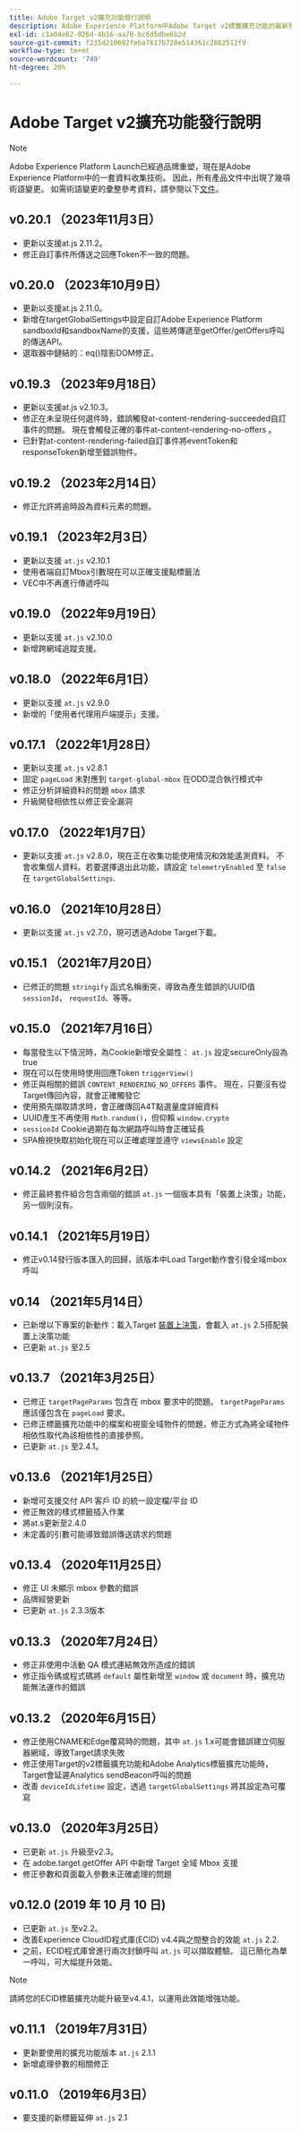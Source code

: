 ```yaml
---
title: Adobe Target v2擴充功能發行說明
description: Adobe Experience Platform中Adobe Target v2標籤擴充功能的最新發行說明。
exl-id: c1a04e62-026d-4b16-aa70-bc6d5dbe6b2d
source-git-commit: f235d210682feba7617b720e514361c2862512f9
workflow-type: tm+mt
source-wordcount: '749'
ht-degree: 20%

---
```


# Adobe Target v2擴充功能發行說明

>[!NOTE]
>
>Adobe Experience Platform Launch已經過品牌重塑，現在是Adobe Experience Platform中的一套資料收集技術。 因此，所有產品文件中出現了幾項術語變更。 如需術語變更的彙整參考資料，請參閱以下[文件](../../../term-updates.md)。

## v0.20.1 （2023年11月3日）

- 更新以支援at.js 2.11.2。
- 修正自訂事件所傳送之回應Token不一致的問題。

## v0.20.0 （2023年10月9日）

- 更新以支援at.js 2.11.0。
- 新增在targetGlobalSettings中設定自訂Adobe Experience Platform sandboxId和sandboxName的支援，這些將傳遞至getOffer/getOffers呼叫的傳送API。
- 選取器中鏈結的：eq()陰影DOM修正。

## v0.19.3 （2023年9月18日）

- 更新以支援at.js v2.10.3。
- 修正在未呈現任何選件時，錯誤觸發at-content-rendering-succeeded自訂事件的問題。 現在會觸發正確的事件at-content-rendering-no-offers 。
- 已針對at-content-rendering-failed自訂事件將eventToken和responseToken新增至錯誤物件。

## v0.19.2 （2023年2月14日）

- 修正允許將逾時設為資料元素的問題。

## v0.19.1 （2023年2月3日）

- 更新以支援 `at.js` v2.10.1
- 使用者端自訂Mbox引數現在可以正確支援點標籤法
- VEC中不再進行傳遞呼叫

## v0.19.0 （2022年9月19日）

- 更新以支援 `at.js` v2.10.0
- 新增跨網域追蹤支援。

## v0.18.0 （2022年6月1日）

- 更新以支援 `at.js` v2.9.0
- 新增的「使用者代理用戶端提示」支援。

## v0.17.1 （2022年1月28日）

- 更新以支援 `at.js` v2.8.1
- 固定 `pageLoad` 未對應到 `target-global-mbox` 在ODD混合執行模式中
- 修正分析詳細資料的問題 `mbox` 請求
- 升級開發相依性以修正安全漏洞

## v0.17.0 （2022年1月7日）

- 更新以支援 `at.js` v2.8.0，現在正在收集功能使用情況和效能遙測資料。  不會收集個人資料。若要選擇退出此功能，請設定 `telemetryEnabled` 至 `false` 在 `targetGlobalSettings`.

## v0.16.0 （2021年10月28日）

- 更新以支援 `at.js` v2.7.0，現可透過Adobe Target下載。

## v0.15.1 （2021年7月20日）

- 已修正的問題 `stringify` 函式名稱衝突，導致為產生錯誤的UUID值 `sessionId`， `requestId`、等等。

## v0.15.0 （2021年7月16日）

- 每當發生以下情況時，為Cookie新增安全屬性： `at.js` 設定secureOnly設為true
- 現在可以在使用時使用回應Token `triggerView()`
- 修正與相關的錯誤 `CONTENT_RENDERING_NO_OFFERS` 事件。 現在，只要沒有從Target傳回內容，就會正確觸發它
- 使用預先擷取請求時，會正確傳回A4T點選量度詳細資料
- UUID產生不再使用 `Math.random()`，但仰賴 `window.crypto`
- `sessionId` Cookie過期在每次網路呼叫時會正確延長
- SPA檢視快取初始化現在可以正確處理並遵守 `viewsEnable` 設定

## v0.14.2 （2021年6月2日）

- 修正最終套件組合包含兩個的錯誤 `at.js` 一個版本具有「裝置上決策」功能，另一個則沒有。

## v0.14.1 （2021年5月19日）

- 修正v0.14發行版本匯入的回歸，該版本中Load Target動作會引發全域mbox呼叫

## v0.14 （2021年5月14日）

- 已新增以下專案的新動作：載入Target [裝置上決策](./overview.md#load-target-with-on-device-decisioning)，會載入 `at.js` 2.5搭配裝置上決策功能
- 已更新 `at.js` 至2.5


## v0.13.7 （2021年3月25日）

- 已修正 `targetPageParams` 包含在 mbox 要求中的問題。 `targetPageParams` 應該僅包含在 `pageLoad` 要求。
- 已修正標籤擴充功能中的檔案和視窗全域物件的問題，修正方式為將全域物件相依性取代為該相依性的直接參照。
- 已更新 `at.js` 至2.4.1。

## v0.13.6 （2021年1月25日）

- 新增可支援交付 API 客戶 ID 的統一設定檔/平台 ID
- 修正無效的樣式標籤插入作業
- 將at.s更新至2.4.0
- 未定義的引數可能導致錯誤傳送請求的問題

## v0.13.4 （2020年11月25日）

- 修正 UI 未顯示 mbox 參數的錯誤
- 品牌經營更新
- 已更新 `at.js` 2.3.3版本

## v0.13.3 （2020年7月24日）

- 修正非使用中活動 QA 模式連結無效所造成的錯誤
- 修正指令碼或程式碼將 `default` 屬性新增至 `window` 或 `document` 時，擴充功能無法運作的錯誤

## v0.13.2 （2020年6月15日）

- 修正使用CNAME和Edge覆寫時的問題，其中 `at.js` 1.x可能會錯誤建立伺服器網域，導致Target請求失敗
- 修正使用Target的v2標籤擴充功能和Adobe Analytics標籤擴充功能時，Target會延遲Analytics sendBeacon呼叫的問題
- 改善 `deviceIdLifetime` 設定，透過 `targetGlobalSettings` 將其設定為可覆寫

## v0.13.0 （2020年3月25日）

- 已更新 `at.js` 升級至v2.3。
- 在 adobe.target.getOffer API 中新增 Target 全域 Mbox 支援
- 修正參數和頁面載入參數未正確處理的問題

## v0.12.0 (2019 年 10 月 10 日)

- 已更新 `at.js` 至v2.2。
- 改善Experience CloudID程式庫(ECID) v4.4與之間整合的效能 `at.js` 2.2.
- 之前，ECID程式庫曾進行兩次封鎖呼叫 `at.js` 可以擷取體驗。 這已簡化為單一呼叫，可大幅提升效能。

>[!NOTE]
>請將您的ECID標籤擴充功能升級至v4.4.1，以運用此效能增強功能。

## v0.11.1 （2019年7月31日）

- 更新要使用的擴充功能版本 `at.js` 2.1.1
- 新增處理參數的相關修正

## v0.11.0 （2019年6月3日）

- 要支援的新標籤延伸 `at.js` 2.1
